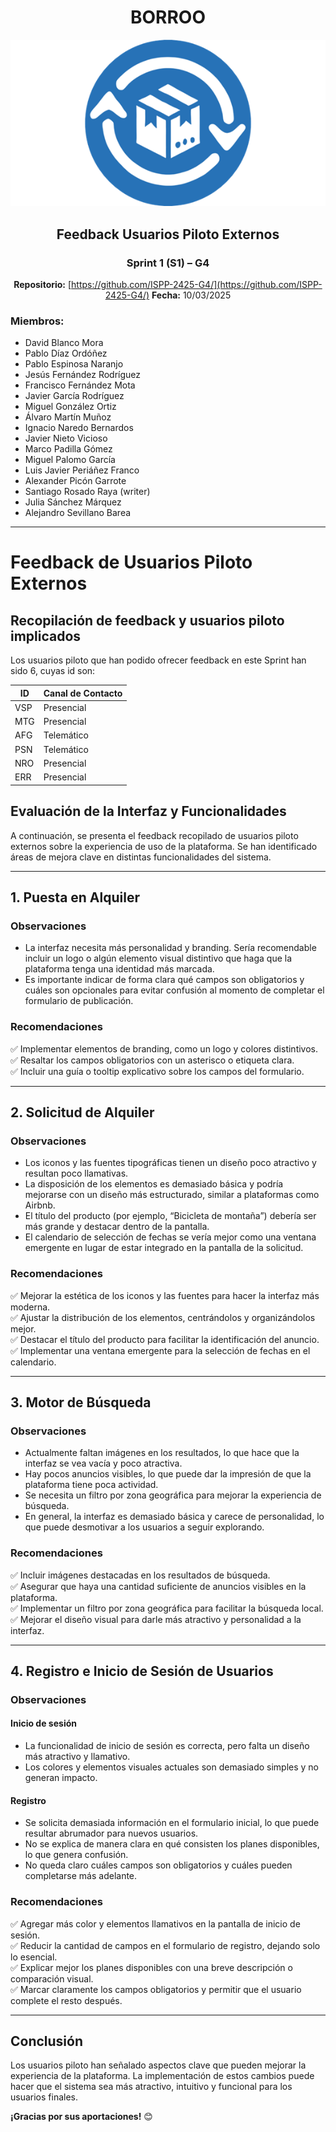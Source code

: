 <div align="center">

# BORROO

![](../../imagenes/borrooLogo.png)

##  Feedback Usuarios Piloto Externos  

### Sprint 1 (S1) – G4
**Repositorio:** [https://github.com/ISPP-2425-G4/](https://github.com/ISPP-2425-G4/)
**Fecha:** 10/03/2025


</div>

### Miembros:
- David Blanco Mora
- Pablo Díaz Ordóñez
- Pablo Espinosa Naranjo
- Jesús Fernández Rodríguez
- Francisco Fernández Mota
- Javier García Rodríguez
- Miguel González Ortiz
- Álvaro Martín Muñoz
- Ignacio Naredo Bernardos
- Javier Nieto Vicioso
- Marco Padilla Gómez
- Miguel Palomo García
- Luis Javier Periáñez Franco
- Alexander Picón Garrote
- Santiago Rosado Raya (writer)
- Julia Sánchez Márquez
- Alejandro Sevillano Barea



---

# Feedback de Usuarios Piloto Externos

## **Recopilación de feedback y usuarios piloto implicados**
Los usuarios piloto que han podido ofrecer feedback en este Sprint han sido 6, cuyas id son:

| ID  | Canal de Contacto |
|-----|----------------------|
| VSP | Presencial          |
| MTG | Presencial          |
| AFG | Telemático          |
| PSN | Telemático          |
| NRO | Presencial          |
| ERR | Presencial          |


## **Evaluación de la Interfaz y Funcionalidades**

A continuación, se presenta el feedback recopilado de usuarios piloto externos sobre la experiencia de uso de la plataforma. Se han identificado áreas de mejora clave en distintas funcionalidades del sistema.

---

## **1. Puesta en Alquiler**
### **Observaciones**
- La interfaz necesita más personalidad y branding. Sería recomendable incluir un logo o algún elemento visual distintivo que haga que la plataforma tenga una identidad más marcada.  
- Es importante indicar de forma clara qué campos son obligatorios y cuáles son opcionales para evitar confusión al momento de completar el formulario de publicación.  

### **Recomendaciones**
✅ Implementar elementos de branding, como un logo y colores distintivos.  
✅ Resaltar los campos obligatorios con un asterisco o etiqueta clara.  
✅ Incluir una guía o tooltip explicativo sobre los campos del formulario.  

---

## **2. Solicitud de Alquiler**
### **Observaciones**
- Los iconos y las fuentes tipográficas tienen un diseño poco atractivo y resultan poco llamativas.  
- La disposición de los elementos es demasiado básica y podría mejorarse con un diseño más estructurado, similar a plataformas como Airbnb.  
- El título del producto (por ejemplo, “Bicicleta de montaña”) debería ser más grande y destacar dentro de la pantalla.  
- El calendario de selección de fechas se vería mejor como una ventana emergente en lugar de estar integrado en la pantalla de la solicitud.  

### **Recomendaciones**
✅ Mejorar la estética de los iconos y las fuentes para hacer la interfaz más moderna.  
✅ Ajustar la distribución de los elementos, centrándolos y organizándolos mejor.  
✅ Destacar el título del producto para facilitar la identificación del anuncio.  
✅ Implementar una ventana emergente para la selección de fechas en el calendario.  

---

## **3. Motor de Búsqueda**
### **Observaciones**
- Actualmente faltan imágenes en los resultados, lo que hace que la interfaz se vea vacía y poco atractiva.  
- Hay pocos anuncios visibles, lo que puede dar la impresión de que la plataforma tiene poca actividad.  
- Se necesita un filtro por zona geográfica para mejorar la experiencia de búsqueda.  
- En general, la interfaz es demasiado básica y carece de personalidad, lo que puede desmotivar a los usuarios a seguir explorando.  

### **Recomendaciones**
✅ Incluir imágenes destacadas en los resultados de búsqueda.  
✅ Asegurar que haya una cantidad suficiente de anuncios visibles en la plataforma.  
✅ Implementar un filtro por zona geográfica para facilitar la búsqueda local.  
✅ Mejorar el diseño visual para darle más atractivo y personalidad a la interfaz.  

---

## **4. Registro e Inicio de Sesión de Usuarios**
### **Observaciones**
#### **Inicio de sesión**
- La funcionalidad de inicio de sesión es correcta, pero falta un diseño más atractivo y llamativo.  
- Los colores y elementos visuales actuales son demasiado simples y no generan impacto.  

#### **Registro**
- Se solicita demasiada información en el formulario inicial, lo que puede resultar abrumador para nuevos usuarios.  
- No se explica de manera clara en qué consisten los planes disponibles, lo que genera confusión.  
- No queda claro cuáles campos son obligatorios y cuáles pueden completarse más adelante.  

### **Recomendaciones**
✅ Agregar más color y elementos llamativos en la pantalla de inicio de sesión.  
✅ Reducir la cantidad de campos en el formulario de registro, dejando solo lo esencial.  
✅ Explicar mejor los planes disponibles con una breve descripción o comparación visual.  
✅ Marcar claramente los campos obligatorios y permitir que el usuario complete el resto después.  

---

## **Conclusión**
Los usuarios piloto han señalado aspectos clave que pueden mejorar la experiencia de la plataforma. La implementación de estos cambios puede hacer que el sistema sea más atractivo, intuitivo y funcional para los usuarios finales.  

**¡Gracias por sus aportaciones!** 😊

